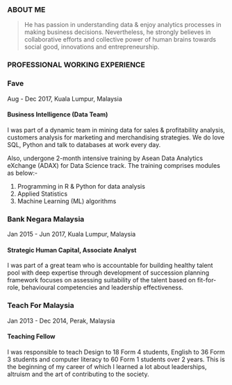 ### ABOUT ME
> He has passion in understanding data & enjoy analytics processes in making business decisions. Nevertheless, he strongly believes in collaborative efforts and collective power of human brains towards social good, innovations and entrepreneurship.


### PROFESSIONAL WORKING EXPERIENCE

### Fave
Aug - Dec 2017, Kuala Lumpur, Malaysia
#### Business Intelligence (Data Team)

I was part of a dynamic team in mining data for sales & profitability analysis, customers analysis for marketing and merchandising strategies. We do love SQL, Python and talk to databases at work every day.

Also, undergone 2-month intensive training by Asean Data Analytics eXchange (ADAX) for Data Science track. The  training comprises modules as below:-  <br>
1. Programming in R & Python for data analysis
2. Applied Statistics 
3. Machine Learning (ML) algorithms

### Bank Negara Malaysia 
Jan 2015 - Jun 2017, Kuala Lumpur, Malaysia 
#### Strategic Human Capital, Associate Analyst

I was part of a great team who is accountable for building healthy talent pool with deep expertise through development of succession planning framework focuses on assessing suitability of the talent based on fit-for-role, behavioural competencies and leadership effectiveness.

### Teach For Malaysia
Jan 2013 - Dec 2014, Perak, Malaysia
#### Teaching Fellow

I was responsible to teach Design to 18 Form 4 students, English to 36 Form 3 students and computer literacy to 60 Form 1 students over 2 years. This is the beginning of my career of which I learned a lot about leaderships, altruism and the art of contributing to the society.
